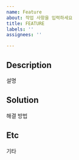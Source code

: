 ```yaml
---
name: Feature
about: 작업 사항을 입력하세요
title: FEATURE
labels: ''
assignees: ''

---
```


## Description
설명


## Solution
해결 방법


## Etc
기타
